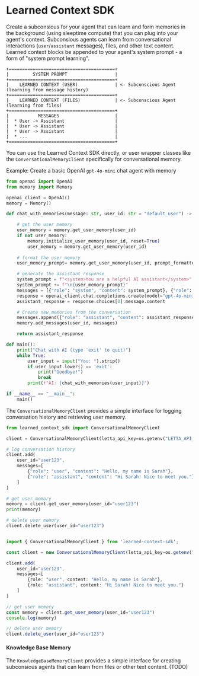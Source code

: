 # Learned Context SDK 
Create a subconsious for your agent that can learn and form memories in the background (using sleeptime compute) that you can plug into your agent's context. Subconsious agents can learn from conversational interactions (`user`/`assistant` messages), files, and other text content. Learned context blocks be appended to your agent's system prompt - a form of "system prompt learning". 
```
+========================================+
|         SYSTEM PROMPT                  |
+========================================+
|    LEARNED CONTEXT (USER)              | <- Subconscious Agent (learning from message history)
+========================================+
|    LEARNED CONTEXT (FILES)             | <- Subconscious Agent (learning from files) 
+========================================+
|           MESSAGES                     |
|  * User -> Assistant                   |
|  * User -> Assistant                   |
|  * User -> Assistant                   |
|  * ...                                 |
+========================================+
```
You can use the Learned Context SDK directly, or user wrapper classes like the `ConversationalMemoryClient` specifically for conversational memory. 

Example: Create a basic OpenAI `gpt-4o-mini` chat agent with memory 
```python
from openai import OpenAI
from memory import Memory

openai_client = OpenAI()
memory = Memory()

def chat_with_memories(message: str, user_id: str = "default_user") -> str:

    # get the user memory 
    user_memory = memory.get_user_memory(user_id)
    if not user_memory:
        memory.initialize_user_memory(user_id, reset=True)
        user_memory = memory.get_user_memory(user_id)
    
    # format the user memory 
    user_memory_prompt= memory.get_user_memory(user_id, prompt_formatted=True)

    # generate the assistant response
    system_prompt = f"<system>You are a helpful AI assistant</system>"
    system_prompt += f"\n{user_memory_prompt}"
    messages = [{"role": "system", "content": system_prompt}, {"role": "user", "content": message}]
    response = openai_client.chat.completions.create(model="gpt-4o-mini", messages=messages)
    assistant_response = response.choices[0].message.content

    # Create new memories from the conversation
    messages.append({"role": "assistant", "content": assistant_response})
    memory.add_messages(user_id, messages)

    return assistant_response

def main():
    print("Chat with AI (type 'exit' to quit)")
    while True:
        user_input = input("You: ").strip()
        if user_input.lower() == 'exit':
            print("Goodbye!")
            break
        print(f"AI: {chat_with_memories(user_input)}")

if __name__ == "__main__":
    main()
```
The `ConversationalMemoryClient` provides a simple interface for logging conversation history and retrieving user memory.

```python
from learned_context_sdk import ConversationalMemoryClient

client = ConversationalMemoryClient(letta_api_key=os.getenv("LETTA_API_KEY"))

# log conversation history 
client.add(
    user_id="user123",
    messages=[
        {"role": "user", "content": "Hello, my name is Sarah"},
        {"role": "assistant", "content": "Hi Sarah! Nice to meet you."}
    ]
)

# get user memory 
memory = client.get_user_memory(user_id="user123")
print(memory)

# delete user memory 
client.delete_user(user_id="user123")
```
```typescript

import { ConversationalMemoryClient } from 'learned-context-sdk';

const client = new ConversationalMemoryClient(letta_api_key=os.getenv("LETTA_API_KEY"))

client.add(
    user_id="user123",
    messages=[
        {role: "user", content: "Hello, my name is Sarah"},
        {role: "assistant", content: "Hi Sarah! Nice to meet you."}
    ]
)

// get user memory 
const memory = client.get_user_memory(user_id="user123")
console.log(memory)

// delete user memory 
client.delete_user(user_id="user123")
```

#### Knowledge Base Memory 
The `KnowledgeBaseMemoryClient` provides a simple interface for creating subconsious agents that can learn from files or other text content. 
(TODO) 


